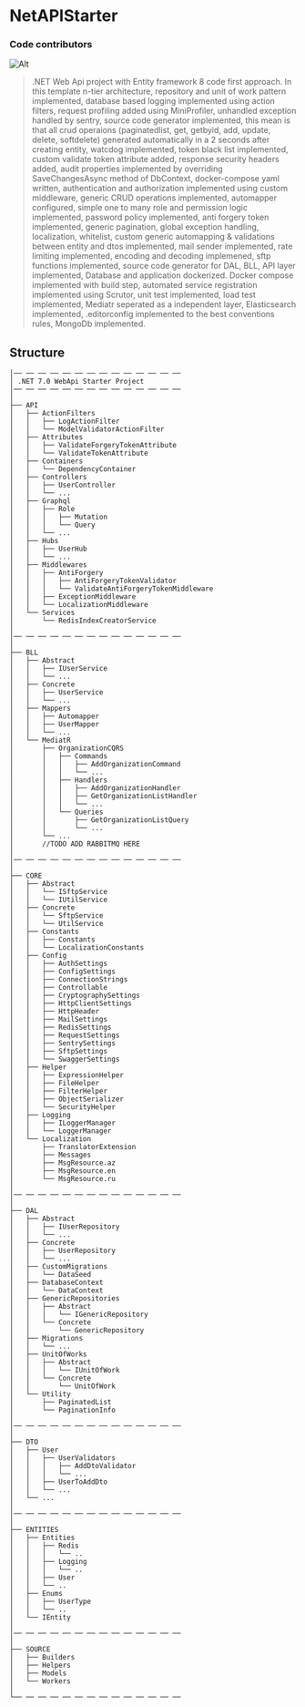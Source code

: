 # NetAPIStarter

### Code contributors

![Alt](https://repobeats.axiom.co/api/embed/f8c50b5c55ce520d8198a81cb6f63150cec32209.svg "Repobeats analytics image")

> .NET Web Api project with Entity framework 8 code first approach. In this template n-tier architecture, repository and unit of work pattern implemented,
> database based logging implemented using action filters, request profiling added using MiniProfiler, unhandled exception handled by sentry,
> source code generator implemented, this mean is that all crud operaions (paginatedlist, get, getbyid, add, update, delete, softdelete) generated automatically in a 2 seconds after creating entity,
> watcdog implemented,
> token black list implemented, custom validate token attribute added,
> response security headers added, audit properties implemented by overriding SaveChangesAsync method of DbContext, docker-compose yaml written,
> authentication and authorization implemented using custom middleware, generic CRUD operations implemented, automapper configured,
> simple one to many role and permission logic implemented,
> password policy implemented,
> anti forgery token implemented,
> generic pagination, global exception handling, localization, whitelist, custom generic automapping & validations between entity and dtos implemented,
> mail sender implemented,
> rate limiting implemented,
> encoding and decoding implemened,
> sftp functions implemented,
> source code generator for DAL, BLL, API layer implemented,
> Database and application dockerized. Docker compose implemented with build step,
> automated service registration implemented using Scrutor,
> unit test implemented,
> load test implemented,
> Mediatr seperated as a independent layer,
> Elasticsearch implemented,
> .editorconfig implemented to the best conventions rules,
> MongoDb implemented.

## Structure

    │── ── ── ── ── ── ── ── ── ── ── ── ── ──
    │ .NET 7.0 WebApi Starter Project
    │── ── ── ── ── ── ── ── ── ── ── ── ── ──
    │
    ├── API 
    │   ├── ActionFilters
    │   │   ├── LogActionFilter
    │   │   └── ModelValidatorActionFilter
    │   ├── Attributes
    │   │   ├── ValidateForgeryTokenAttribute
    │   │   └── ValidateTokenAttribute
    │   ├── Containers
    │   │   └── DependencyContainer
    │   ├── Controllers
    │   │   ├── UserController
    │   │   └── ...
    │   ├── Graphql
    │   │   ├── Role
    │   │   │   ├── Mutation
    │   │   │   └── Query
    │   │   └── ...
    │   ├── Hubs
    │   │   ├── UserHub
    │   │   └── ...
    │   ├── Middlewares
    │   │   ├── AntiForgery
    │   │   │   ├── AntiForgeryTokenValidator
    │   │   │   └── ValidateAntiForgeryTokenMiddleware
    │   │   ├── ExceptionMiddleware
    │   │   └── LocalizationMiddleware
    │   └── Services
    │       └── RedisIndexCreatorService
    │
    │── ── ── ── ── ── ── ── ── ── ── ── ── ──
    │
    ├── BLL     
    │   ├── Abstract
    │   │   ├── IUserService
    │   │   └── ...
    │   ├── Concrete
    │   │   ├── UserService
    │   │   └── ...
    │   ├── Mappers
    │   │   ├── Automapper
    │   │   ├── UserMapper
    │   │   └── ...
    │   └── MediatR
    │       ├── OrganizationCQRS
    │       │   ├── Commands
    │       │   │   ├── AddOrganizationCommand
    │       │   │   └── ...
    │       │   ├── Handlers
    │       │   │   ├── AddOrganizationHandler
    │       │   │   ├── GetOrganizationListHandler
    │       │   │   └── ...
    │       │   └── Queries
    │       │       ├── GetOrganizationListQuery
    │       │       └── ...
    │       └── ...
    │       //TODO ADD RABBITMQ HERE
    │ 
    │── ── ── ── ── ── ── ── ── ── ── ── ── ──
    │
    ├── CORE
    │   ├── Abstract
    │   │   └── ISftpService
    │   │   └── IUtilService
    │   ├── Concrete
    │   │   └── SftpService
    │   │   └── UtilService
    │   ├── Constants
    │   │   ├── Constants
    │   │   └── LocalizationConstants
    │   ├── Config
    │   │   ├── AuthSettings
    │   │   ├── ConfigSettings
    │   │   ├── ConnectionStrings
    │   │   ├── Controllable
    │   │   ├── CryptographySettings
    │   │   ├── HttpClientSettings
    │   │   ├── HttpHeader
    │   │   ├── MailSettings
    │   │   ├── RedisSettings
    │   │   ├── RequestSettings
    │   │   ├── SentrySettings
    │   │   ├── SftpSettings
    │   │   └── SwaggerSettings
    │   ├── Helper
    │   │   ├── ExpressionHelper
    │   │   ├── FileHelper
    │   │   ├── FilterHelper
    │   │   ├── ObjectSerializer
    │   │   └── SecurityHelper
    │   ├── Logging
    │   │   ├── ILoggerManager
    │   │   └── LoggerManager
    │   └── Localization
    │       ├── TranslatorExtension
    │       ├── Messages
    │       ├── MsgResource.az
    │       ├── MsgResource.en
    │       └── MsgResource.ru
    │
    │── ── ── ── ── ── ── ── ── ── ── ── ── ──
    │
    ├── DAL
    │   ├── Abstract
    │   │   ├── IUserRepository
    │   │   └── ...
    │   ├── Concrete
    │   │   ├── UserRepository
    │   │   └── ...
    │   ├── CustomMigrations
    │   │   └── DataSeed
    │   ├── DatabaseContext
    │   │   └── DataContext
    │   ├── GenericRepositories
    │   │   ├── Abstract
    │   │   │   └── IGenericRepository
    │   │   └── Concrete
    │   │       └── GenericRepository
    │   ├── Migrations
    │   │   └── ...
    │   ├── UnitOfWorks
    │   │   ├── Abstract
    │   │   │   └── IUnitOfWork
    │   │   └── Concrete
    │   │       └── UnitOfWork
    │   └── Utility
    │       ├── PaginatedList 
    │       └── PaginationInfo
    │
    │── ── ── ── ── ── ── ── ── ── ── ── ── ──
    │
    ├── DTO  
    │   ├── User
    │   │   ├── UserValidators
    │   │   │   ├── AddDtoValidator
    │   │   │   └── ...
    │   │   ├── UserToAddDto
    │   │   └── ...
    │   └── ...
    │
    │── ── ── ── ── ── ── ── ── ── ── ── ── ──
    │
    ├── ENTITIES
    │   ├── Entities
    │   │   ├── Redis
    │   │   │   └── ..
    │   │   ├── Logging
    │   │   │   └── ..
    │   │   ├── User
    │   │   └── ..
    │   ├── Enums
    │   │   ├── UserType
    │   │   └── ..
    │   └── IEntity
    │ 
    │── ── ── ── ── ── ── ── ── ── ── ── ── ──
    │
    ├── SOURCE
    │   ├── Builders
    │   ├── Helpers
    │   ├── Models
    │   └── Workers
    │
    └── ── ── ── ── ── ── ── ── ── ── ── ── ──
